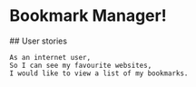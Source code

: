 # Bookmark Manager!

## User stories

```
As an internet user,
So I can see my favourite websites,
I would like to view a list of my bookmarks.
```
